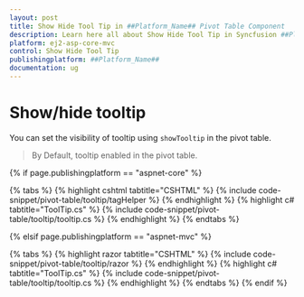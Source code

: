 ```yaml
---
layout: post
title: Show Hide Tool Tip in ##Platform_Name## Pivot Table Component
description: Learn here all about Show Hide Tool Tip in Syncfusion ##Platform_Name## Pivot Table component and more.
platform: ej2-asp-core-mvc
control: Show Hide Tool Tip
publishingplatform: ##Platform_Name##
documentation: ug
---
```


# Show/hide tooltip

You can set the visibility of tooltip using `showTooltip` in the pivot table.

> By Default, tooltip enabled in the pivot table.

{% if page.publishingplatform == "aspnet-core" %}

{% tabs %}
{% highlight cshtml tabtitle="CSHTML" %}
{% include code-snippet/pivot-table/tooltip/tagHelper %}
{% endhighlight %}
{% highlight c# tabtitle="ToolTip.cs" %}
{% include code-snippet/pivot-table/tooltip/tooltip.cs %}
{% endhighlight %}
{% endtabs %}

{% elsif page.publishingplatform == "aspnet-mvc" %}

{% tabs %}
{% highlight razor tabtitle="CSHTML" %}
{% include code-snippet/pivot-table/tooltip/razor %}
{% endhighlight %}
{% highlight c# tabtitle="ToolTip.cs" %}
{% include code-snippet/pivot-table/tooltip/tooltip.cs %}
{% endhighlight %}
{% endtabs %}
{% endif %}


